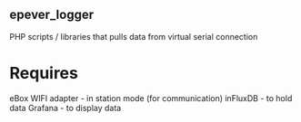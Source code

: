## epever_logger

PHP scripts / libraries that pulls data from virtual serial connection

# Requires 
eBox WIFI adapter - in station mode (for communication) 
inFluxDB - to hold data 
Grafana - to display data 
